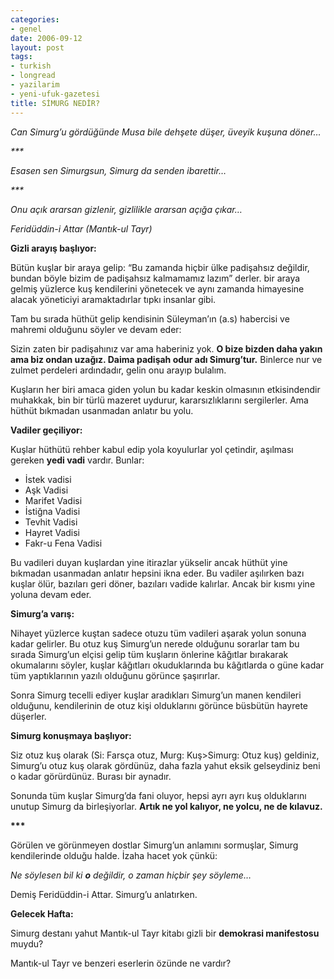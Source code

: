 ```yaml
---
categories:
- genel
date: 2006-09-12
layout: post
tags:
- turkish
- longread
- yazilarim
- yeni-ufuk-gazetesi
title: SİMURG NEDİR?
---
```


_Can Simurg’u gördüğünde Musa bile dehşete düşer, üveyik kuşuna döner…_

_\*\*\*_

_Esasen sen Simurgsun, Simurg da senden ibarettir…_

_\*\*\*_

_Onu açık ararsan gizlenir, gizlilikle ararsan açığa çıkar…_

_Feridüddin-i Attar (Mantık-ul Tayr)_

**Gizli arayış başlıyor:**

Bütün kuşlar bir araya gelip: “Bu zamanda hiçbir ülke padişahsız değildir, bundan böyle bizim de padişahsız kalmamamız lazım” derler. bir araya gelmiş yüzlerce kuş kendilerini yönetecek ve aynı zamanda himayesine alacak yöneticiyi aramaktadırlar tıpkı insanlar gibi.

Tam bu sırada hüthüt gelip kendisinin Süleyman’ın (a.s) habercisi ve mahremi olduğunu söyler ve devam eder:

Sizin zaten bir padişahınız var ama haberiniz yok. **O bize bizden daha yakın ama biz ondan uzağız. Daima padişah odur adı Simurg’tur.** Binlerce nur ve zulmet perdeleri ardındadır, gelin onu arayıp bulalım.

Kuşların her biri amaca giden yolun bu kadar keskin olmasının etkisindendir muhakkak, bin bir türlü mazeret uydurur, kararsızlıklarını sergilerler. Ama hüthüt bıkmadan usanmadan anlatır bu yolu.

**Vadiler geçiliyor:**

Kuşlar hüthütü rehber kabul edip yola koyulurlar yol çetindir, aşılması gereken **yedi vadi** vardır. Bunlar:

- İstek vadisi
- Aşk Vadisi
- Marifet Vadisi
- İstiğna Vadisi
- Tevhit Vadisi
- Hayret Vadisi
- Fakr-u Fena Vadisi

Bu vadileri duyan kuşlardan yine itirazlar yükselir ancak hüthüt yine bıkmadan usanmadan anlatır hepsini ikna eder. Bu vadiler aşılırken bazı kuşlar ölür, bazıları geri döner, bazıları vadide kalırlar. Ancak bir kısmı yine yoluna devam eder.

**Simurg’a varış:**

Nihayet yüzlerce kuştan sadece otuzu tüm vadileri aşarak yolun sonuna kadar gelirler. Bu otuz kuş Simurg’un nerede olduğunu sorarlar tam bu sırada Simurg’un elçisi gelip tüm kuşların önlerine kâğıtlar bırakarak okumalarını söyler, kuşlar kâğıtları okuduklarında bu kâğıtlarda o güne kadar tüm yaptıklarının yazılı olduğunu görünce şaşırırlar.

Sonra Simurg tecelli ediyer kuşlar aradıkları Simurg’un manen kendileri olduğunu, kendilerinin de otuz kişi olduklarını görünce büsbütün hayrete düşerler.

**Simurg konuşmaya başlıyor:**

Siz otuz kuş olarak (Si: Farsça otuz, Murg: Kuş>Simurg: Otuz kuş) geldiniz, Simurg’u otuz kuş olarak gördünüz, daha fazla yahut eksik gelseydiniz beni o kadar görürdünüz. Burası bir aynadır.

Sonunda tüm kuşlar Simurg’da fani oluyor, hepsi ayrı ayrı kuş olduklarını unutup Simurg da birleşiyorlar. **Artık ne yol kalıyor, ne yolcu, ne de kılavuz.**

**\*\*\***

Görülen ve görünmeyen dostlar Simurg’un anlamını sormuşlar, Simurg kendilerinde olduğu halde. İzaha hacet yok çünkü:

_Ne söylesen bil ki **o** değildir, o zaman hiçbir şey söyleme…_

Demiş Feridüddin-i Attar. Simurg’u anlatırken.

**Gelecek Hafta:**

Simurg destanı yahut Mantık-ul Tayr kitabı gizli bir **demokrasi manifestosu** muydu?

Mantık-ul Tayr ve benzeri eserlerin özünde ne vardır?
